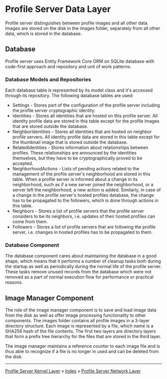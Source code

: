 # Profile Server Data Layer

Profile server distinguishes between profile images and all other data. Images are stored on the disk in the images folder, separately from all other data,
which is stored in the database.


## Database 

Profile server uses Entity Framework Core ORM on SQLite database with code-first approach and repository and unit of work patterns.


### Database Models and Repositories

Each database table is represented by its model class and it's accessed through its repository. The following database tables are used:

 * Settings - Stores part of the configuration of the profile server including the profile server cryptographic identity.
 * Identities - Stores all identities that are hosted on this profile server. All identity profile data are stored in this table 
except for the profile images that are stored outside the database.
 * NeighborIdentities - Stores all identities that are hosted on neighbor profile servers. All identity profile data are stored in this table 
except for the thumbnail image that is stored outside the database.
 * RelatedIdentities - Stores information about relationships between profiles. These relationships are announced by the identities themselves, but they have to be cryptographically proved to be accepted.
 * NeighborhoodActions - Lists of pending actions related to the management of the profile server's neighborhood are stored in this table. When a profile server is informed about a change 
in its neighborhood, such as if a new server joined the neighborhood, or a server left the neighborhood, a new action is added. Similarly, in case of a change in the profile server's hosted 
profiles database, the change has to be propagated to the followers, which is done through actions in this table.
 * Neighbors - Stores a list of profile servers that the profile server considers to be its neighbors, i.e. updates of their hosted profiles can come from them.
 * Followers - Stores a list of profile servers that are following the profile server, i.e. changes in hosted profiles has to be propagated to them.


### Database Component

The database component cares about maintaining the database in a good shape, which means that it performs a number of cleanup tasks 
both during the startup as well as periodically during the normal life of the profile server. These tasks remove unused records from 
the database which were not removed as a part of normal execution flow for performance or practical reasons.



## Image Manager Component

The role of the image manager component is to save and load image data from the disk as well as offer image processing functionality 
to other components. The images folder contains all profile images in a 3-layer directory structure. Each image is represented 
by a file, which name is a SHA256 hash of the file contents. The first two layers are directory layers that form a prefix tree 
hierarchy for the files that are stored in the third layer.

The image manager maintains a reference counter to each image file and is thus able to recognize if a file is no longer 
in used and can be deleted from the disk.


---
[Profile Server Kernel Layer](ARCH-PS-Kernel-Layer.md) « [Index](ARCHITECTURE.md) » [Profile Server Network Layer](ARCH-PS-Network-Layer.md)
